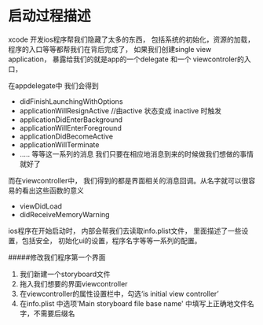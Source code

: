 # 启动过程描述

xcode 开发ios程序帮我们隐藏了太多的东西， 包括系统的初始化，资源的加载，程序的入口等等都帮我们在背后完成了， 如果我们创建single view application， 暴露给我们的就是app的一个delegate 和一个 viewcontroler的入口，

在appdelegate中 我们会得到
- didFinishLaunchingWithOptions
- applicationWillResignActive //由active 状态变成 inactive 时触发
- applicationDidEnterBackground
- applicationWillEnterForeground
- applicationDidBecomeActive
- applicationWillTerminate
- ..... 等等这一系列的消息 我们只要在相应地消息到来的时候做我们想做的事情就好了

而在viewcontroller中， 我们得到的都是界面相关的消息回调。从名字就可以很容易的看出这些函数的意义
- viewDidLoad
- didReceiveMemoryWarning

ios程序在开始启动时， 内部会帮我们去读取info.plist文件， 里面描述了一些设置，包括安全， 初始化ui的设置，程序名字等等一系列的配置。

#####修改我们程序第一个界面
1. 我们新建一个storyboard文件
2. 拖入我们想要的界面viewcontroller
3. 在viewcontroller的属性设置栏中，勾选‘is initial view controller’
4. 在info.plist 中选项'Main storyboard file base name' 中填写上正确地文件名字，不需要后缀名

